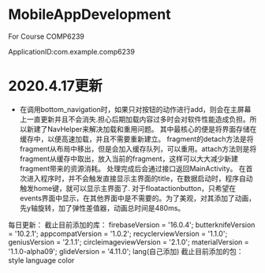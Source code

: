 # MobileAppDevelopment
For Course COMP6239

ApplicationID:com.example.comp6239

# 2020.4.17更新
- 在调用bottom_navigation时，如果只对按钮的动作进行add，则会在主屏幕上一直更新并且不会消失.担心后期加载内容过多时会对软件性能造成负担。所以新建了NavHelper来解决加载和重用问题。
其中最核心的便是将界面存储在缓存中，以便高速加载，并且不需要重新建立。
fragment的detach方法是将fragment从布局中移出，但是会加入缓存队列，可以重用。attach方法则是将fragment从缓存中取出，放入当前的fragment，这样可以大大减少新建fragment带来的资源消耗。
处理完成后会通过接口返回MainActivity。
在首次进入程序时，并不会触发直接显示主界面的title，在数据启动时，程序自动触发home键，就可以显示主界面了.
对于floatactionbutton，只希望在events界面中显示，在其他界面中是不需要的。为了美观，对其添加了动画，先y轴旋转，加了弹性差值器，动画总时间是480ms。


每日更新：
截止目前添加的库：
    firebaseVersion = '16.0.4';
    butterknifeVersion = '10.2.1';
    appcompatVersion = '1.0.2';
    recyclerviewVersion = '1.1.0';
    geniusVersion = '2.1.1';
    circleimageviewVersion = '2.1.0';
    materialVersion = '1.1.0-alpha09';
    glideVersion = '4.11.0';
    lang(自己添加)
截止目前添加的包：
    style
    language
    color